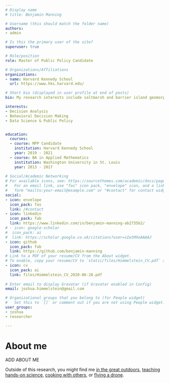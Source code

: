 ```yaml
---
# Display name
# title: Benjamin Manning

# Username (this should match the folder name)
authors: 
- admin

# Is this the primary user of the site?
superuser: true

# Role/position
role: Master of Public Policy Candidate

# Organizations/Affiliations
organizations:
- name: Harvard Kennedy School
  url: https://www.hks.harvard.edu/

# Short bio (displayed in user profile at end of posts)
bio: My research interests include saltmarsh and barrier island geomorphology, change detection via remote sensing, and drone imagery collection techniques.

interests:
- Decision Analysis
- Behavioral Decision Making
- Data Science & Public Policy


education:
  courses:
  - course: MPP Candidate
    institution: Harvard Kennedy School
    year: 2019 - 2021
  - course: BA in Applied Mathematics
    institution: Washington University in St. Louis
    year: 2013 - 2017
    
# Social/Academic Networking
# For available icons, see: https://sourcethemes.com/academic/docs/page-builder/#icons
#   For an email link, use "fas" icon pack, "envelope" icon, and a link in the
#   form "mailto:your-email@example.com" or "#contact" for contact widget.
social:
- icon: envelope
  icon_pack: fas
  link: /#contact
- icon: linkedin
  icon_pack: fab
  link: https://www.linkedin.com/in/benjamin-manning-ab2735b2/
# - icon: google-scholar
#  icon_pack: ai
#  link: https://scholar.google.co.uk/citations?user=sIwtMXoAAAAJ
- icon: github
  icon_pack: fab
  link: https://github.com/benjamin-manning
# Link to a PDF of your resume/CV from the About widget.
# To enable, copy your resume/CV to `static/files/Himmelstein_CV.pdf` and uncomment the lines below.
- icon: cv
  icon_pack: ai
  link: files/Himmelstein_CV_2020-06-28.pdf
  
# Enter email to display Gravatar (if Gravatar enabled in Config)
email: joshua.himmelstein@gmail.com

# Organizational groups that you belong to (for People widget)
#   Set this to `[]` or comment out if you are not using People widget.
user_groups:
- joshua
- researcher

---
```


# About me

ADD ABOUT ME

Outside of this research, you might find me [in the great outdoors](https://www.strava.com/athletes/49210500), [teaching hands-on science](https://sixthdegreenorth.wordpress.com/), [cooking with others](https://photos.app.goo.gl/NVNG1qLAGS6ktRUz7), or [flying a drone](https://youtu.be/5qeXf_Xubxs).

